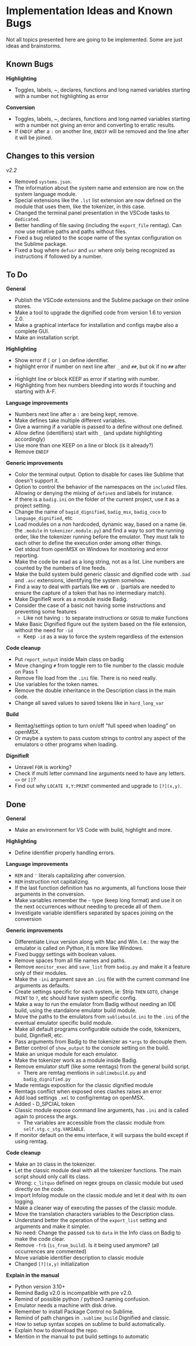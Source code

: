 # Implementation Ideas and Known Bugs  
  
Not all topics presented here are going to be implemented. Some are just ideas and brainstorms.  
  
## Known Bugs  
**Highlighting**  
- Toggles, labels, ~, declares, functions and long named variables starting with a number not highlighting as error

**Conversion**  
- Toggles, labels, ~, declares, functions and long named variables starting with a number not giving an error and converting to erratic results.  
- If `ENDIF` after a `:` on another line, `ENDIF` will be removed and the line after it will be joined.  
  
## Changes to this version
*v2.2*
- Removed `systems.json`.  
- The information about the system name and extension are now on the system language module.  
- Special extensions like the `.lst` list extension are now defined on the module that uses them, like the tokenizer, in this case.  
- Changed the terminal panel presentation in the VSCode tasks to `dedicated`.   
- Better handling of file saving (including the `export_file` remtag). Can now use relative paths and paths without files.  
- Fixed a bug related to the scope name of the syntax configuration on the Sublime package.  
- Fixed a bug where `defusr` and `usr` where only being recognized as instructions if followed by a number.  
  
## To Do  
  
**General**  
- Publish the VSCode extensions and the Sublime package on their online stores.  
- Make a tool to upgrade the dignified code from version 1.6 to version 2.0.  
- Make a graphical interface for installation and configs maybe also a complete GUI.  
- Make an installation script.  
  
**Highlighting**  
- Show error if `[` or `]` on define identifier.  
- highlight error if number on next line after `_` and `##`, but ok if no `##` after `_`.  
- Highlight line or block KEEP as error if starting with number.  
- Highlighting from hex numbers bleeding into words if touching and starting with A-F.  

**Language improvements**  
- Numbers next line after a `:` are being kept, remove.
- Make defines take multiple different variables.  
- Give a warning if a variable is passed to a define without one defined.  
- Allow define (identifiers) start with `_` (and update highlighting accordingly)  
- Use more than one KEEP on a line or block (is it already?)  
- Remove `ENDIF`  
  
**Generic improvements**  
- Color the terminal output. Option to disable for cases like Sublime that doesn't support it.  
- Option to control the behavior of the namespaces on the `include`d files. Allowing or denying the mixing of `define`s and labels for instance.  
- If there is a `badig.ini` on the folder of the current project, use it as a project setting.  
- Change the name of `bagid_dignified`, `badig_msx`, `badig_coco` to `language_dignified`, etc
- Load modules on a non hardcoded, dynamic way, based on a name (ie. the `.module` in `tokenizer.module.py`) and find a way to sort the running order, like the tokenizer running before the emulator. They must talk to each other to define the execution order among other things.  
- Get stdout from openMSX on Windows for monitoring and error reporting.  
- Make the code be read as a long string, not as a list. Line numbers are counted by the numbers of line feeds.  
- Make the build system build generic classic and dignified code with `.bad` and `.asc` extensions, identifying the system somehow.  
- Find a way to deal with partials like `##B` or `.` (partials are needed to ensure the capture of a token that has no intermediary match).  
- Make DignifieR work as a module inside Badig.  
- Consider the case of a basic not having some instructions and preventing some features
  - Like not having `:` to separate instructions or `GOSUB` to make functions
- Make Basic Dignified figure out the system based on the file extension, without the need for `-id`
  - Keep `-id` as a way to force the system regardless of the extension

**Code cleanup**  
- Put `report_output` inside Main class on badig
- Move changing `#` from toggle rem to file number to the classic module on Pass 1
- Remove file load from the `.ini` file. There is no need really.  
- Use variables for the token names.  
- Remove the double inheritance in the Description class in the main code.  
- Change all saved values to saved tokens like in `hard_long_var` 

**Build**  
- Remtag/settings option to turn on/off "full speed when loading" on openMSX.  
- Or maybe a system to pass custom strings to control any aspect of the emulators o other programs when loading.  
  
**DignifieR**  
- Unravel `FOR` is working?  
- Check if multi letter command line arguments need to have any letters. `<>` or `[]`?  
- Find out why `LOCATE X,Y:PRINT` commented and upgrade to `[?](x,y)`.  
    
## Done  
  
**General**  
- Make an environment for VS Code with build, highlight and more.  
  
**Highlighting**  
- Define identifier properly handling errors.   
  
**Language improvements**  
- `REM` and `'` literals capitalizing after conversion.  
- `REM` instruction not capitalizing.  
- If the last function definition has no arguments, all functions loose their arguments in the conversion.  
- Make  variables remember the `~` type (keep long format) and use it on the next occurrences without needing to precede all of them.  
- Investigate variable identifiers separated by spaces joining on the conversion

**Generic improvements**  
- Differentiate Linux version along with Mac and Win. I.e.: the way the emulator is called on Python, it is more like Windows.  
- Fixed buggy settings with boolean values.  
- Remove spaces from all file names and paths.  
- Remove `monitor_exec` and `save_list` from `badig.py` and make it a feature only of their modules.  
- Make the `-ini` argument save an `.ini` file with the current command line arguments as defaults.  
- Create settings specific for each system, ie: Strip `THEN` `GOTO`, change `PRINT` to `?`, etc should have system specific config.  
- Make a way to run the emulator from Badig without needing an IDE build, using the standalone emulator build module.  
- Move the paths to the emulators from `subliebuild.ini` to the `.ini` of the eventual emulator specific build module.  
- Make all default programs configurable outside the code, tokenizers, build, DignifieR, etc.  
- Pass arguments from Badig to the tokenizer as `*args` to decouple them.  
- Better control of `show_output` to the console setting on the build.  
- Make an unique module for each emulator.  
- Make the tokenizer work as a module inside Badig.  
- Remove emulator stuff (like some remtags) from the general build script.  
  - There are remtag mentions in `sublimebuild.py` and `badig_dignified.py`  
- Made remtags exposition for the classic dignified module
- Remtags conflict when exposed ones clashes raises an error
- Add load settings `.xml` to config/remtag on openMSX.  
- Added - D_SPCIAL token  
- Classic module expose command line arguments, has `.ini` and is called again to process the args. 
  - The variables are accessible from the classic module from `self.stg.c_stg.VARIABLE`.  
- If monitor default on the emu interface, it will surpass the build except if using remtag.  

**Code cleanup**  
- Make an `IO` class in the tokenizer.  
- Let the classic module deal with all the tokenizer functions. The main script should only call its class.  
- Wrong: `c_litquo` defined on regex groups on classic module but used directly on the code.  
- Import Infolog module on the classic module and let it deal with its own logging.  
- Make a cleaner way of executing the passes of the classic module.  
- Move the translation characters variables to the Description class.  
- Understand better the operation of the `export_list` setting and arguments and make it simpler.  
- No need: Change the passed `tok` to `data` in the Info class on Badig to make the code clear.  
- Remove `-frb` (`is_from_build`). Is it being used anymore? (all occurrences are commented)  
- Move variable identifier description to classic module
- Changed `[?](x,y)` initialization  

**Explain in the manual**  
- Python version 3.10+  
- Remind Badig v2.0 is incompatible with pre v2.0.  
- Remind of possible python / python3 naming confusion.  
- Emulator needs a machine with disk drive.  
- Remember to install Package Control no Sublime.  
- Remind of path changes in `.sublime_build` Dignified and classic.  
- How to setup syntax scopes on sublime to build automatically.  
- Explain how to download the repo.  
- Mention in the manual to put build settings to automatic
  
